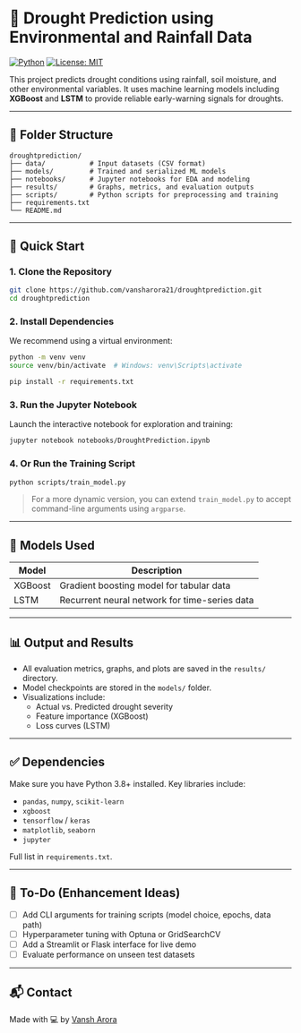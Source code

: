 # 🌾 Drought Prediction using Environmental and Rainfall Data

[![Python](https://img.shields.io/badge/Python-3.8+-blue.svg)](https://www.python.org/)
[![License: MIT](https://img.shields.io/badge/License-MIT-yellow.svg)](https://opensource.org/licenses/MIT)

This project predicts drought conditions using rainfall, soil moisture, and other environmental variables. It uses machine learning models including **XGBoost** and **LSTM** to provide reliable early-warning signals for droughts.

---

## 📁 Folder Structure

```
droughtprediction/
├── data/           # Input datasets (CSV format)
├── models/         # Trained and serialized ML models
├── notebooks/      # Jupyter notebooks for EDA and modeling
├── results/        # Graphs, metrics, and evaluation outputs
├── scripts/        # Python scripts for preprocessing and training
├── requirements.txt
└── README.md
```

---

## 🚀 Quick Start

### 1. Clone the Repository
```bash
git clone https://github.com/vansharora21/droughtprediction.git
cd droughtprediction
```

### 2. Install Dependencies
We recommend using a virtual environment:

```bash
python -m venv venv
source venv/bin/activate  # Windows: venv\Scripts\activate

pip install -r requirements.txt
```

### 3. Run the Jupyter Notebook
Launch the interactive notebook for exploration and training:

```bash
jupyter notebook notebooks/DroughtPrediction.ipynb
```

### 4. Or Run the Training Script
```bash
python scripts/train_model.py
```

> For a more dynamic version, you can extend `train_model.py` to accept command-line arguments using `argparse`.

---

## 🤖 Models Used

| Model     | Description                                     |
|-----------|-------------------------------------------------|
| XGBoost   | Gradient boosting model for tabular data        |
| LSTM      | Recurrent neural network for time-series data   |

---

## 📊 Output and Results

- All evaluation metrics, graphs, and plots are saved in the `results/` directory.
- Model checkpoints are stored in the `models/` folder.
- Visualizations include:
  - Actual vs. Predicted drought severity
  - Feature importance (XGBoost)
  - Loss curves (LSTM)

---

## ✅ Dependencies

Make sure you have Python 3.8+ installed. Key libraries include:

- `pandas`, `numpy`, `scikit-learn`
- `xgboost`
- `tensorflow` / `keras`
- `matplotlib`, `seaborn`
- `jupyter`

Full list in `requirements.txt`.

---

## 📌 To-Do (Enhancement Ideas)

- [ ] Add CLI arguments for training scripts (model choice, epochs, data path)
- [ ] Hyperparameter tuning with Optuna or GridSearchCV
- [ ] Add a Streamlit or Flask interface for live demo
- [ ] Evaluate performance on unseen test datasets

---

## 📬 Contact

Made with 💻 by [Vansh Arora](https://github.com/vansharora21)
